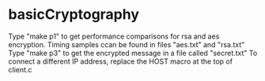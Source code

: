 # basicCryptography

Type "make p1" to get performance comparisons for rsa and aes encryption. Timing samples ccan be found in files "aes.txt" and "rsa.txt"
Type "make p3" to get the encrypted message in a file called "secret.txt"
To connect a different IP address, replace the HOST macro at the top of client.c

